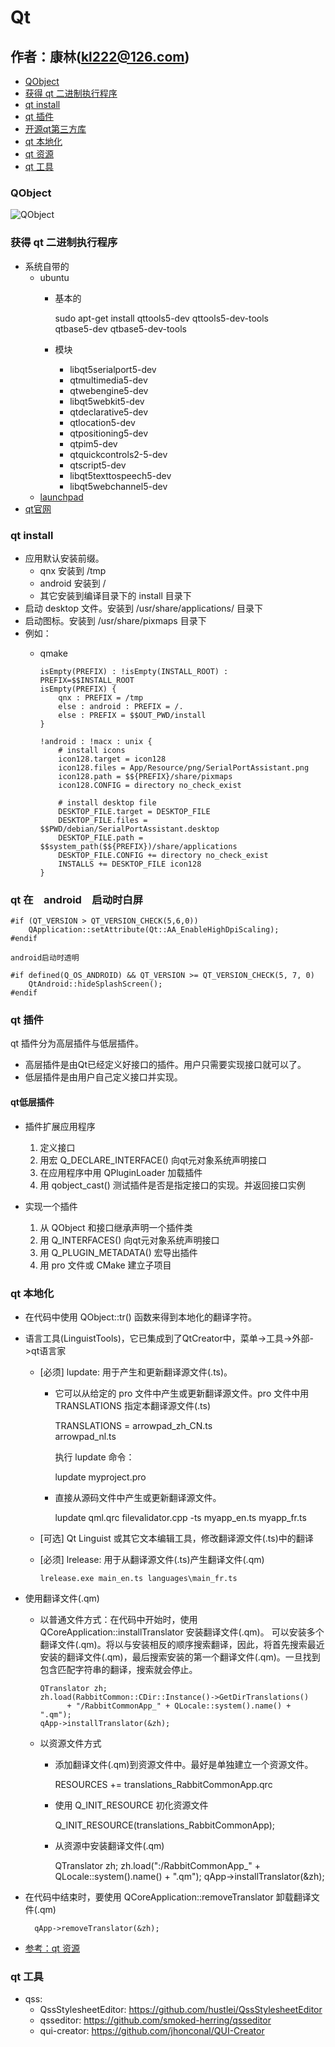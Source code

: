 # Qt

作者：康林(kl222@126.com)
-------------------------

- [QObject](#QObject)
- [获得 qt 二进制执行程序](#获得-qt-二进制执行程序)
- [qt install](#qt-install)
- [qt 插件](#qt-插件)
- [开源qt第三方库](qt_third.md)
- [qt 本地化](#qt-本地化)
- [qt 资源](resource.md)
- [qt 工具](#qt-工具)

### QObject

![QObject](image/QObject.jpg)

### 获得 qt 二进制执行程序
- 系统自带的
  + ubuntu
    - 基本的

        sudo apt-get install qttools5-dev qttools5-dev-tools \
             qtbase5-dev qtbase5-dev-tools

    - 模块
      + libqt5serialport5-dev 
      + qtmultimedia5-dev
      + qtwebengine5-dev
      + libqt5webkit5-dev
      + qtdeclarative5-dev
      + qtlocation5-dev
      + qtpositioning5-dev
      + qtpim5-dev
      + qtquickcontrols2-5-dev
      + qtscript5-dev
      + libqt5texttospeech5-dev
      + libqt5webchannel5-dev
  + [launchpad](https://launchpad.net/~beineri)
- [qt官网](http://download.qt.io/official_releases/qt/)

### qt install
- 应用默认安装前缀。
  + qnx 安装到 /tmp 
  + android 安装到 / 
  + 其它安装到编译目录下的 install 目录下
- 启动 desktop 文件。安装到 /usr/share/applications/ 目录下
- 启动图标。安装到 /usr/share/pixmaps 目录下
- 例如：
  + qmake

        isEmpty(PREFIX) : !isEmpty(INSTALL_ROOT) : PREFIX=$$INSTALL_ROOT
        isEmpty(PREFIX) {
            qnx : PREFIX = /tmp
            else : android : PREFIX = /.
            else : PREFIX = $$OUT_PWD/install
        }
        
        !android : !macx : unix {
            # install icons
            icon128.target = icon128
            icon128.files = App/Resource/png/SerialPortAssistant.png
            icon128.path = $${PREFIX}/share/pixmaps
            icon128.CONFIG = directory no_check_exist
        
            # install desktop file
            DESKTOP_FILE.target = DESKTOP_FILE
            DESKTOP_FILE.files = $$PWD/debian/SerialPortAssistant.desktop
            DESKTOP_FILE.path = $$system_path($${PREFIX})/share/applications
            DESKTOP_FILE.CONFIG += directory no_check_exist
            INSTALLS += DESKTOP_FILE icon128
        }

### qt 在　android　启动时白屏

	#if (QT_VERSION > QT_VERSION_CHECK(5,6,0))
	    QApplication::setAttribute(Qt::AA_EnableHighDpiScaling);
	#endif

	android启动时透明

	#if defined(Q_OS_ANDROID) && QT_VERSION >= QT_VERSION_CHECK(5, 7, 0)
	    QtAndroid::hideSplashScreen();
	#endif

### qt 插件

qt 插件分为高层插件与低层插件。

- 高层插件是由Qt已经定义好接口的插件。用户只需要实现接口就可以了。
- 低层插件是由用户自己定义接口并实现。

#### qt低层插件
- 插件扩展应用程序
  1. 定义接口
  2. 用宏 Q_DECLARE_INTERFACE() 向qt元对象系统声明接口
  3. 在应用程序中用 QPluginLoader 加载插件
  4. 用 qobject_cast() 测试插件是否是指定接口的实现。并返回接口实例

- 实现一个插件
  1. 从 QObject 和接口继承声明一个插件类
  2. 用 Q_INTERFACES() 向qt元对象系统声明接口
  3. 用 Q_PLUGIN_METADATA() 宏导出插件
  4. 用 pro 文件或 CMake 建立子项目

### qt 本地化

- 在代码中使用 QObject::tr() 函数来得到本地化的翻译字符。
- 语言工具(LinguistTools)，它已集成到了QtCreator中，菜单->工具->外部->qt语言家
  - [必须] lupdate: 用于产生和更新翻译源文件(.ts)。
    + 它可以从给定的 pro 文件中产生或更新翻译源文件。pro 文件中用 TRANSLATIONS 指定本翻译源文件(.ts)

        TRANSLATIONS = arrowpad_zh_CN.ts \
                 arrowpad_nl.ts

        执行 lupdate 命令：

        lupdate myproject.pro

    + 直接从源码文件中产生或更新翻译源文件。

        lupdate qml.qrc filevalidator.cpp -ts myapp_en.ts myapp_fr.ts

  - [可选] Qt Linguist 或其它文本编辑工具，修改翻译源文件(.ts)中的翻译
  - [必须] lrelease: 用于从翻译源文件(.ts)产生翻译文件(.qm)

        lrelease.exe main_en.ts languages\main_fr.ts

- 使用翻译文件(.qm)
  + 以普通文件方式：在代码中开始时，使用 QCoreApplication::installTranslator 安装翻译文件(.qm)。
可以安装多个翻译文件(.qm)。将以与安装相反的顺序搜索翻译，因此，将首先搜索最近安装的翻译文件(.qm)，最后搜索安装的第一个翻译文件(.qm)。一旦找到包含匹配字符串的翻译，搜索就会停止。

        QTranslator zh;
        zh.load(RabbitCommon::CDir::Instance()->GetDirTranslations()
              + "/RabbitCommonApp_" + QLocale::system().name() + ".qm");
        qApp->installTranslator(&zh);

  + 以资源文件方式
    - 添加翻译文件(.qm)到资源文件中。最好是单独建立一个资源文件。

        RESOURCES += translations_RabbitCommonApp.qrc

    - 使用 Q_INIT_RESOURCE 初化资源文件

        Q_INIT_RESOURCE(translations_RabbitCommonApp);

    - 从资源中安装翻译文件(.qm)

        QTranslator zh;
        zh.load(":/RabbitCommonApp_" + QLocale::system().name() + ".qm");
        qApp->installTranslator(&zh);

- 在代码中结束时，要使用 QCoreApplication::removeTranslator 卸载翻译文件(.qm)

        qApp->removeTranslator(&zh);

- [参考：qt 资源](resource.md)

### qt 工具

- qss:
  + QssStylesheetEditor: https://github.com/hustlei/QssStylesheetEditor
  + qsseditor: https://github.com/smoked-herring/qsseditor
  + qui-creator: https://github.com/jhonconal/QUI-Creator
